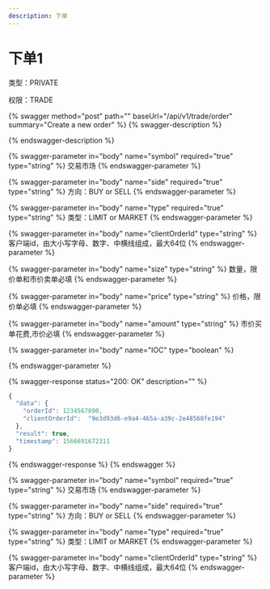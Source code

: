 ```yaml
---
description: 下单
---
```


# 下单1

类型：PRIVATE

权限：TRADE

{% swagger method="post" path="" baseUrl="/api/v1/trade/order" summary="Create a new order" %}
{% swagger-description %}

{% endswagger-description %}

{% swagger-parameter in="body" name="symbol" required="true" type="string" %}
交易市场
{% endswagger-parameter %}

{% swagger-parameter in="body" name="side" required="true" type="string" %}
方向：BUY or SELL
{% endswagger-parameter %}

{% swagger-parameter in="body" name="type" required="true" type="string" %}
类型：LIMIT or MARKET
{% endswagger-parameter %}

{% swagger-parameter in="body" name="clientOrderId" type="string" %}
客户端id，由大小写字母、数字、中横线组成，最大64位
{% endswagger-parameter %}

{% swagger-parameter in="body" name="size" type="string" %}
数量，限价单和市价卖单必填
{% endswagger-parameter %}

{% swagger-parameter in="body" name="price" type="string" %}
价格，限价单必填
{% endswagger-parameter %}

{% swagger-parameter in="body" name="amount" type="string" %}
市价买单花费,市价必填
{% endswagger-parameter %}

{% swagger-parameter in="body" name="IOC" type="boolean" %}

{% endswagger-parameter %}

{% swagger-response status="200: OK" description="" %}
```javascript
{ 
  "data": {
    "orderId": 1234567890,
    "clientOrderId":  "9e3d93d6-e9a4-465a-a39c-2e48568fe194"
  },
  "result": true,
  "timestamp": 1566691672311
}
```
{% endswagger-response %}
{% endswagger %}


{% swagger-parameter in="body" name="symbol" required="true" type="string" %} 交易市场 {% endswagger-parameter %}

{% swagger-parameter in="body" name="side" required="true" type="string" %} 方向：BUY or SELL {% endswagger-parameter %}

{% swagger-parameter in="body" name="type" required="true" type="string" %} 类型：LIMIT or MARKET {% endswagger-parameter %}

{% swagger-parameter in="body" name="clientOrderId" type="string" %} 客户端id，由大小写字母、数字、中横线组成，最大64位 {% endswagger-parameter %}

